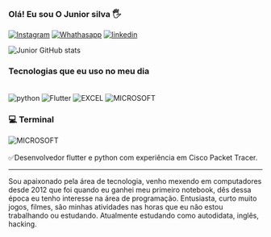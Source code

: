 
### Olá! Eu sou O Junior silva 🖐
[![Instagram](https://img.shields.io/badge/Instagram-E4405F?style=for-the-badge&logo=instagram&logoColor=white)](https://www.instagram.com/junior_ssilvaaa)
[![Whathasapp](https://img.shields.io/badge/WhatsApp-25D366?style=for-the-badge&logo=whatsapp&logoColor=white)](https://wa.me/5563992484773?text=Ol%C3%A1+Eu+sou+Junior+)
[![linkedin](https://img.shields.io/badge/LinkedIn-0077B5?style=for-the-badge&logo=linkedin&logoColor=white)](https://www.linkedin.com/in/francisco-sousa-de-lima-junior/)

![Junior GitHub stats](https://github-readme-stats.vercel.app/api?username=Juniorcmd&show_icons=true&theme=radical)

### Tecnologias que eu uso no meu dia

<div style="display: inline_block"><br/>
<img align="center" alt="python" src="https://img.shields.io/badge/Python-3776AB?style=for-the-badge&logo=python&logoColor=white" />
<img align="center" alt="Flutter" src="https://img.shields.io/badge/Flutter-02569B?style=for-the-badge&logo=flutter&logoColor=white" />
<img align="center" alt="EXCEL" src="https://img.shields.io/badge/Microsoft_Excel-217346?style=for-the-badge&logo=microsoft-excel&logoColor=white" />
<img align="center" alt="MICROSOFT" src="https://img.shields.io/badge/Microsoft-666666?style=for-the-badge&logo=microsoft&logoColor=white" />

 

### 💻 Terminal
<img align="CMD" alt="MICROSOFT" src="https://img.shields.io/badge/windows%20terminal-4D4D4D?style=for-the-badge&logo=windows%20terminal&logoColor=white" />


</div><br/>
✅Desenvolvedor flutter e python com experiência  em Cisco Packet Tracer.

---------------------------

Sou apaixonado pela área de tecnologia, venho mexendo em computadores desde 2012 que foi quando eu ganhei meu primeiro notebook, dês dessa época eu tenho interesse na área de programação. Entusiasta, curto muito jogos, filmes, são minhas atividades nas horas que eu não estou trabalhando ou estudando. Atualmente estudando como autodidata, inglês, hacking.


